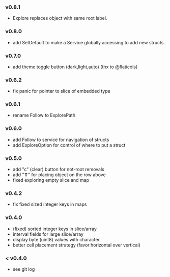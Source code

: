 ### v0.8.1

 - Explore replaces object with same root label.

### v0.8.0

- add SetDefault to make a Service globally accessing to add new structs.

### v0.7.0

- add theme toggle button (dark,light,auto) (thx to @flaticols) 

### v0.6.2

- fix panic for pointer to slice of embedded type

### v0.6.1

- rename Follow to ExplorePath

### v0.6.0

- add Follow to service for navigation of structs
- add ExploreOption for control of where to put a struct

### v0.5.0

- add "c" (clear) button for not-root removals
- add "⇈" for placing object on the row above
- fixed exploring empty slice and map

### v0.4.2

- fix fixed sized integer keys in maps

### v0.4.0

- (fixed) sorted integer keys in slice/array
- interval fields for large slice/array
- display byte (uint8) values with character
- better cell placement strategy (favor horizontal over vertical)

### < v0.4.0

- see git log